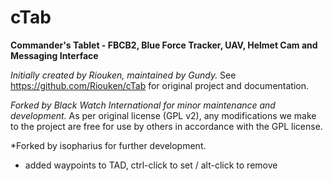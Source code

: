 cTab
====
**Commander's Tablet - FBCB2, Blue Force Tracker, UAV, Helmet Cam and Messaging Interface**

*Initially created by Riouken, maintained by Gundy.* See https://github.com/Riouken/cTab for original project and documentation.

*Forked by Black Watch International for minor maintenance and development.* As per original license (GPL v2), any modifications we make to the project are free for use by others in accordance with the GPL license.

*Forked by isopharius for further development.

- added waypoints to TAD, ctrl-click to set / alt-click to remove

